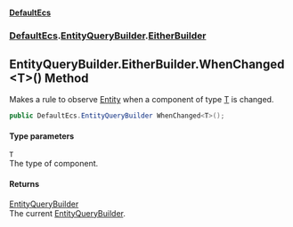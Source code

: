 #### [DefaultEcs](index.md 'index')
### [DefaultEcs](index.md#DefaultEcs 'DefaultEcs').[EntityQueryBuilder](EntityQueryBuilder.md 'DefaultEcs.EntityQueryBuilder').[EitherBuilder](EntityQueryBuilder_EitherBuilder.md 'DefaultEcs.EntityQueryBuilder.EitherBuilder')
## EntityQueryBuilder.EitherBuilder.WhenChanged&lt;T&gt;() Method
Makes a rule to observe [Entity](Entity.md 'DefaultEcs.Entity') when a component of type [T](EntityQueryBuilder_EitherBuilder_WhenChanged_T_().md#DefaultEcs_EntityQueryBuilder_EitherBuilder_WhenChanged_T_()_T 'DefaultEcs.EntityQueryBuilder.EitherBuilder.WhenChanged&lt;T&gt;().T') is changed.  
```csharp
public DefaultEcs.EntityQueryBuilder WhenChanged<T>();
```
#### Type parameters
<a name='DefaultEcs_EntityQueryBuilder_EitherBuilder_WhenChanged_T_()_T'></a>
`T`  
The type of component.
  
#### Returns
[EntityQueryBuilder](EntityQueryBuilder.md 'DefaultEcs.EntityQueryBuilder')  
The current [EntityQueryBuilder](EntityQueryBuilder.md 'DefaultEcs.EntityQueryBuilder').
